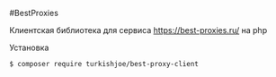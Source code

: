 #BestProxies

Клиентская библиотека для сервиса https://best-proxies.ru/ на php

Установка

``
$ composer require turkishjoe/best-proxy-client
``